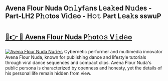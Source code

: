 ## Avena Flour Nuda O𝚗𝚕yf𝚊ns L𝚎a𝚔ed N𝚞𝚍es - Part-LH2 P𝚑𝚘tos Vi𝚍𝚎o - H𝚘𝚝 Part L𝚎a𝚔s sswuP

# <h2><a href="http://kfare5.oniu.top/?m=Avena+Flour+Nuda">🔗👉 🔴 Avena Flour Nuda P𝚑ot𝚘𝚜 V𝚒d𝚎o</a></h2>

[![Avena Flour Nuda Nu𝚍e𝚜](https://i.imgur.com/0qMVB7G.gif)](http://kfare5.oniu.top/?m=Avena+Flour+Nuda)
Cybernetic performer and multimedia innovator Avena Flour Nuda, known for publishing dance and lifestyle tutorials through viral dance sequences and compact clips. Avena Flour Nuda's public persona is characterized by openness and honesty, yet the details of his personal life remain hidden from view.  
